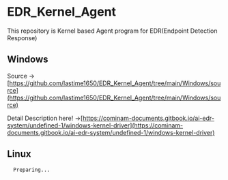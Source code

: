 # EDR_Kernel_Agent
This repository is Kernel based Agent program for EDR(Endpoint Detection Response)

## Windows

Source -> [https://github.com/lastime1650/EDR_Kernel_Agent/tree/main/Windows/source](https://github.com/lastime1650/EDR_Kernel_Agent/tree/main/Windows/source)

Detail Description here! ->[https://cominam-documents.gitbook.io/ai-edr-system/undefined-1/windows-kernel-driver](https://cominam-documents.gitbook.io/ai-edr-system/undefined-1/windows-kernel-driver)
<br>

## Linux

```
  Preparing...
```

<br>

